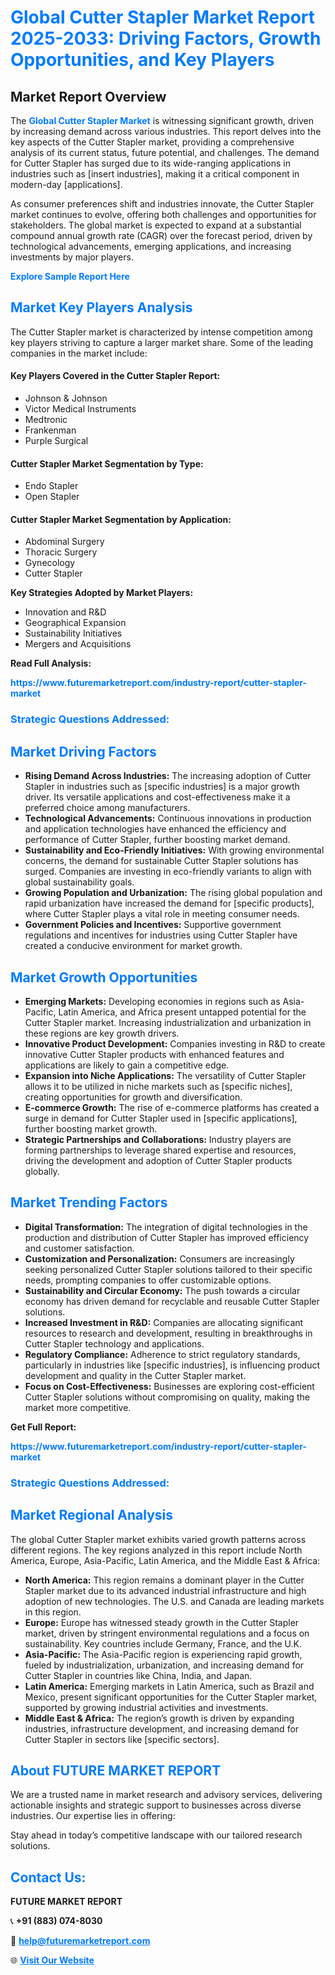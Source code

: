<h1 style="color: #007BFF;">Global Cutter Stapler Market Report 2025-2033: Driving Factors, Growth Opportunities, and Key Players</h1>

<section id="overview">
<h2>Market Report Overview</h2>
<p>The <a href="https://www.futuremarketreport.com/industry-report/cutter-stapler-market" style="color: #007BFF; text-decoration: none;"><strong>Global Cutter Stapler Market</strong></a> is witnessing significant growth, driven by increasing demand across various industries. This report delves into the key aspects of the Cutter Stapler market, providing a comprehensive analysis of its current status, future potential, and challenges. The demand for Cutter Stapler has surged due to its wide-ranging applications in industries such as [insert industries], making it a critical component in modern-day [applications].</p>
<p>As consumer preferences shift and industries innovate, the Cutter Stapler market continues to evolve, offering both challenges and opportunities for stakeholders. The global market is expected to expand at a substantial compound annual growth rate (CAGR) over the forecast period, driven by technological advancements, emerging applications, and increasing investments by major players.</p>
</section>

<section id="overview">
<p><a href="https://www.futuremarketreport.com/request-sample/reportId=122562" style="color: #007BFF; text-decoration: none;"><strong>Explore Sample Report Here</strong></a></p>
</section>

<section id="key-players">
<h2 style="color: #007BFF;">Market Key Players Analysis</h2>
<p>The Cutter Stapler market is characterized by intense competition among key players striving to capture a larger market share. Some of the leading companies in the market include:</p>
<h4>Key Players Covered in the Cutter Stapler Report:</h4>
<ul><li>Johnson &amp; Johnson</li><li>Victor Medical Instruments</li><li>Medtronic</li><li>Frankenman</li><li>Purple Surgical</li></ul>
<h4>Cutter Stapler Market Segmentation by Type:</h4>
<ul><li>Endo Stapler</li><li>Open Stapler</li></ul>

<h4>Cutter Stapler Market Segmentation by Application:</h4>
<ul><li>Abdominal Surgery</li><li>Thoracic Surgery</li><li>Gynecology</li><li>Cutter Stapler</li></ul>
<p><strong>Key Strategies Adopted by Market Players:</strong></p>
<ul>
<li>Innovation and R&D</li>
<li>Geographical Expansion</li>
<li>Sustainability Initiatives</li>
<li>Mergers and Acquisitions</li>
</ul>
</section>

<section>
<p><strong>Read Full Analysis: </strong></p><a href="https://www.futuremarketreport.com/industry-report/cutter-stapler-market" style="color: #007BFF; text-decoration: none;"><strong>https://www.futuremarketreport.com/industry-report/cutter-stapler-market</strong></a>
<h3 style="color: #007BFF;">Strategic Questions Addressed:</h3>
</section>

<section id="driving-factors">
<h2 style="color: #007BFF;">Market Driving Factors</h2>
<ul>
<li><strong>Rising Demand Across Industries:</strong> The increasing adoption of Cutter Stapler in industries such as [specific industries] is a major growth driver. Its versatile applications and cost-effectiveness make it a preferred choice among manufacturers.</li>
<li><strong>Technological Advancements:</strong> Continuous innovations in production and application technologies have enhanced the efficiency and performance of Cutter Stapler, further boosting market demand.</li>
<li><strong>Sustainability and Eco-Friendly Initiatives:</strong> With growing environmental concerns, the demand for sustainable Cutter Stapler solutions has surged. Companies are investing in eco-friendly variants to align with global sustainability goals.</li>
<li><strong>Growing Population and Urbanization:</strong> The rising global population and rapid urbanization have increased the demand for [specific products], where Cutter Stapler plays a vital role in meeting consumer needs.</li>
<li><strong>Government Policies and Incentives:</strong> Supportive government regulations and incentives for industries using Cutter Stapler have created a conducive environment for market growth.</li>
</ul>
</section>

<section id="growth-opportunities">
<h2 style="color: #007BFF;">Market Growth Opportunities</h2>
<ul>
<li><strong>Emerging Markets:</strong> Developing economies in regions such as Asia-Pacific, Latin America, and Africa present untapped potential for the Cutter Stapler market. Increasing industrialization and urbanization in these regions are key growth drivers.</li>
<li><strong>Innovative Product Development:</strong> Companies investing in R&D to create innovative Cutter Stapler products with enhanced features and applications are likely to gain a competitive edge.</li>
<li><strong>Expansion into Niche Applications:</strong> The versatility of Cutter Stapler allows it to be utilized in niche markets such as [specific niches], creating opportunities for growth and diversification.</li>
<li><strong>E-commerce Growth:</strong> The rise of e-commerce platforms has created a surge in demand for Cutter Stapler used in [specific applications], further boosting market growth.</li>
<li><strong>Strategic Partnerships and Collaborations:</strong> Industry players are forming partnerships to leverage shared expertise and resources, driving the development and adoption of Cutter Stapler products globally.</li>
</ul>
</section>

<section id="trending-factors">
<h2 style="color: #007BFF;">Market Trending Factors</h2>
<ul>
<li><strong>Digital Transformation:</strong> The integration of digital technologies in the production and distribution of Cutter Stapler has improved efficiency and customer satisfaction.</li>
<li><strong>Customization and Personalization:</strong> Consumers are increasingly seeking personalized Cutter Stapler solutions tailored to their specific needs, prompting companies to offer customizable options.</li>
<li><strong>Sustainability and Circular Economy:</strong> The push towards a circular economy has driven demand for recyclable and reusable Cutter Stapler solutions.</li>
<li><strong>Increased Investment in R&D:</strong> Companies are allocating significant resources to research and development, resulting in breakthroughs in Cutter Stapler technology and applications.</li>
<li><strong>Regulatory Compliance:</strong> Adherence to strict regulatory standards, particularly in industries like [specific industries], is influencing product development and quality in the Cutter Stapler market.</li>
<li><strong>Focus on Cost-Effectiveness:</strong> Businesses are exploring cost-efficient Cutter Stapler solutions without compromising on quality, making the market more competitive.</li>
</ul>
</section>

<section>
<p><strong>Get Full Report: </strong></p><a href="https://www.futuremarketreport.com/industry-report/cutter-stapler-market" style="color: #007BFF; text-decoration: none;"><strong>https://www.futuremarketreport.com/industry-report/cutter-stapler-market</strong></a>
<h3 style="color: #007BFF;">Strategic Questions Addressed:</h3>
</section>


<section id="regional-analysis">
<h2 style="color: #007BFF;">Market Regional Analysis</h2>
<p>The global Cutter Stapler market exhibits varied growth patterns across different regions. The key regions analyzed in this report include North America, Europe, Asia-Pacific, Latin America, and the Middle East & Africa:</p>
<ul>
<li><strong>North America:</strong> This region remains a dominant player in the Cutter Stapler market due to its advanced industrial infrastructure and high adoption of new technologies. The U.S. and Canada are leading markets in this region.</li>
<li><strong>Europe:</strong> Europe has witnessed steady growth in the Cutter Stapler market, driven by stringent environmental regulations and a focus on sustainability. Key countries include Germany, France, and the U.K.</li>
<li><strong>Asia-Pacific:</strong> The Asia-Pacific region is experiencing rapid growth, fueled by industrialization, urbanization, and increasing demand for Cutter Stapler in countries like China, India, and Japan.</li>
<li><strong>Latin America:</strong> Emerging markets in Latin America, such as Brazil and Mexico, present significant opportunities for the Cutter Stapler market, supported by growing industrial activities and investments.</li>
<li><strong>Middle East & Africa:</strong> The region’s growth is driven by expanding industries, infrastructure development, and increasing demand for Cutter Stapler in sectors like [specific sectors].</li>
</ul>
</section>

<footer>
<h2 style="color: #007BFF;">About FUTURE MARKET REPORT</h2>
<p>We are a trusted name in market research and advisory services, delivering actionable insights and strategic support to businesses across diverse industries. Our expertise lies in offering:</p>

<p>Stay ahead in today’s competitive landscape with our tailored research solutions.</p>

<h2 style="color: #007BFF;">Contact Us:</h2>
<p><strong>FUTURE MARKET REPORT</strong></p>
<p>📞 <strong>+91 (883) 074-8030</strong></p>
<p>📧 <strong><a href="mailto:help@futuremarketreport.com" style="color: #007BFF;">help@futuremarketreport.com</a></strong></p>
<p>🌐 <strong><a href="https://www.futuremarketreport.com/" style="color: #007BFF;">Visit Our Website</a></strong></p>
</footer>